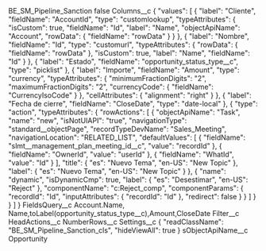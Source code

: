 <?xml version="1.0" encoding="UTF-8"?>
<CustomMetadata xmlns="http://soap.sforce.com/2006/04/metadata" xmlns:xsi="http://www.w3.org/2001/XMLSchema-instance" xmlns:xsd="http://www.w3.org/2001/XMLSchema">
    <label>BE_SM_Pipeline_Sanction</label>
    <protected>false</protected>
    <values>
        <field>Columns__c</field>
        <value xsi:type="xsd:string">{
    &quot;values&quot;: [
        {
            &quot;label&quot;: &quot;Cliente&quot;,
            &quot;fieldName&quot;: &quot;AccountId&quot;,
            &quot;type&quot;: &quot;customlookup&quot;,
            &quot;typeAttributes&quot;: {
                &quot;isCustom&quot;: true,
                &quot;fieldName&quot;: &quot;Id&quot;,
                &quot;label&quot;: &quot;Name&quot;,
                &quot;objectApiName&quot;: &quot;Account&quot;,
                &quot;rowData&quot;: {
                    &quot;fieldName&quot;: &quot;rowData&quot;
                }
            }
        },
        {
            &quot;label&quot;: &quot;Nombre&quot;,
            &quot;fieldName&quot;: &quot;Id&quot;,
            &quot;type&quot;: &quot;customurl&quot;,
            &quot;typeAttributes&quot;: {
                &quot;rowData&quot;: {
                    &quot;fieldName&quot;: &quot;rowData&quot;
                },
                &quot;isCustom&quot;: true,
                &quot;label&quot;: &quot;Name&quot;,
                &quot;fieldName&quot;: &quot;Id&quot;
            }
        },
        {
        &quot;label&quot;: &quot;Estado&quot;,
       &quot;fieldName&quot;: &quot;opportunity_status_type__c&quot;,
       &quot;type&quot;: &quot;picklist&quot;
        },
        {
            &quot;label&quot;: &quot;Importe&quot;,
            &quot;fieldName&quot;: &quot;Amount&quot;,
            &quot;type&quot;: &quot;currency&quot;,
            &quot;typeAttributes&quot;: {
                &quot;minimumFractionDigits&quot;: &quot;2&quot;,
                &quot;maximumFractionDigits&quot;: &quot;2&quot;,
                &quot;currencyCode&quot;: {
                    &quot;fieldName&quot;: &quot;CurrencyIsoCode&quot;
                }
            },
            &quot;cellAttributes&quot;: {
                &quot;alignment&quot;: &quot;right&quot;
            }
        },
        {
            &quot;label&quot;: &quot;Fecha de cierre&quot;,
            &quot;fieldName&quot;: &quot;CloseDate&quot;,
            &quot;type&quot;: &quot;date-local&quot;
        },
        {
            &quot;type&quot;: &quot;action&quot;,
            &quot;typeAttributes&quot;: {
                &quot;rowActions&quot;: [
                    {
                        &quot;objectApiName&quot;: &quot;Task&quot;,
                        &quot;name&quot;: &quot;new&quot;,
                        &quot;isNotUIAPI&quot;: &quot;true&quot;,
                        &quot;navigationType&quot;: &quot;standard__objectPage&quot;,
                        &quot;recordTypeDevName&quot;: &quot;Sales_Meeting&quot;,
                        &quot;navigationLocation&quot;: &quot;RELATED_LIST&quot;,
                        &quot;defaultValues&quot;: [
                            {
                                &quot;fieldName&quot;: &quot;slmt__management_plan_meeting_id__c&quot;,
                                &quot;value&quot;: &quot;recordId&quot;
                            },
                            {
                                &quot;fieldName&quot;: &quot;OwnerId&quot;,
                                &quot;value&quot;: &quot;userId&quot;
                            },
                            {
                                &quot;fieldName&quot;: &quot;WhatId&quot;,
                                &quot;value&quot;: &quot;Id&quot;
                            }
                        ],
                        &quot;title&quot;: {
                            &quot;es&quot;: &quot;Nuevo Tema&quot;,
                            &quot;en-US&quot;: &quot;New Topic&quot;
                        },
                        &quot;label&quot;: {
                            &quot;es&quot;: &quot;Nuevo Tema&quot;,
                            &quot;en-US&quot;: &quot;New Topic&quot;
                        }
                    },
                    {
                        &quot;name&quot;: &quot;dynamic&quot;,
                        &quot;isDynamicCmp&quot;: true,
                        &quot;label&quot;: {
                            &quot;es&quot;: &quot;Desestimar&quot;,
                            &quot;en-US&quot;: &quot;Reject&quot;
                        },
                        &quot;componentName&quot;: &quot;c:Reject_comp&quot;,
                        &quot;componentParams&quot;: {
                            &quot;recordId&quot;: &quot;Id&quot;,
                            &quot;inputAttributes&quot;: {
                                &quot;recordId&quot;: &quot;Id&quot;
                            },
                            &quot;redirect&quot;: false
                        }
                    }
                ]
            }
        }
    ]
}</value>
    </values>
    <values>
        <field>FieldsQuery__c</field>
        <value xsi:type="xsd:string">Account.Name, Name,toLabel(opportunity_status_type__c),Amount,CloseDate</value>
    </values>
    <values>
        <field>Filter__c</field>
        <value xsi:nil="true"/>
    </values>
    <values>
        <field>HeadActions__c</field>
        <value xsi:nil="true"/>
    </values>
    <values>
        <field>NumberRows__c</field>
        <value xsi:nil="true"/>
    </values>
    <values>
        <field>Settings__c</field>
        <value xsi:type="xsd:string">{
&quot;readClassName&quot;: &quot;BE_SM_Pipeline_Sanction_cls&quot;,
&quot;hideViewAll&quot;: true
}</value>
    </values>
    <values>
        <field>sObjectApiName__c</field>
        <value xsi:type="xsd:string">Opportunity</value>
    </values>
</CustomMetadata>
